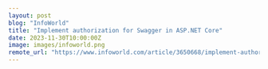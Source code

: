 ```yaml
---
layout: post
blog: "InfoWorld"
title: "Implement authorization for Swagger in ASP.NET Core"
date: 2023-11-30T10:00:00Z
image: images/infoworld.png
remote_url: "https://www.infoworld.com/article/3650668/implement-authorization-for-swagger-in-aspnet-core.html#tk.rss_applicationdevelopment"
---
```

